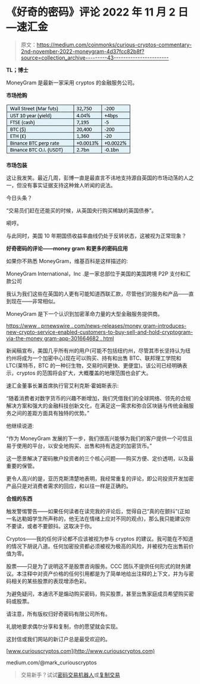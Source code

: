 # 《好奇的密码》评论 2022 年 11 月 2 日—速汇金

> 原文：<https://medium.com/coinmonks/curious-cryptos-commentary-2nd-november-2022-moneygram-4d37fcc82b8f?source=collection_archive---------43----------------------->

**TL；博士**

MoneyGram 是最新一家采用 cryptos 的金融服务公司。

**市场抢购**

![](img/484422f74b733624e51c62a9decaf974.png)

**市场包装**

这让我发笑。最近几周，彭博一直是最直言不讳地支持源自英国的市场动荡的人之一，但没有事实证据支持这种耸人听闻的说法。

今日头条？

“交易员们赶在还能买的时候，从英国央行购买稀缺的英国债券”。

嗬哼。

与此同时，美国 10 年期国债收益率曲线仍处于反转状态，这被视为正常现象？

**好奇密码的评论——money gram 和更多的密码应用**

如果你不熟悉 MoneyGram，维基百科是这样描述的:

MoneyGram International，Inc .是一家总部位于美国的美国跨境 P2P 支付和汇款公司

我认为我们这些在英国的人更有可能知道西联汇款，尽管他们的服务和产品——直到现在——非常相似。

MoneyGram 是下一个认识到加密革命力量的大型金融服务提供商。

[https://www . prnewswire . com/news-releases/money gram-introduces-new-crypto-service-enabled-customers-to-buy-sell-and-hold-cryptogram-via-the-money gram-app-301664682 . html](https://www.prnewswire.com/news-releases/moneygram-introduces-new-crypto-service-enabling-customers-to-buy-sell-and-hold-cryptocurrency-via-the-moneygram-app-301664682.html)

新闻稿宣布，美国几乎所有州的用户(可能不包括纽约州，尽管其市长坚持认为纽约州将成为一个加密中心)现在可以购买、持有和出售 BTC、联邦理工学院和 LTC(莱特币，BTC 的一种衍生物，交易时间更快、更便宜)。该公司已经明确表示，cryptos 的范围将会扩大，大概覆盖的地理范围也会扩大。

速汇金董事长兼首席执行官艾利克斯·霍姆斯表示:

“随着消费者对数字货币的兴趣不断增加，我们凭借我们的全球网络、领先的合规解决方案和强大的金融科技创新文化，在满足这一需求和弥合区块链与传统金融服务之间的差距方面具有独特的优势。”

他继续说道:

“作为 MoneyGram 发展的下一步，我们很高兴能够为我们的客户提供一个可信且易于使用的平台，以安全地购买、出售和持有选定的加密货币。”

这一愿景解决了密码散户投资者的三个核心问题——购买方便、定价透明，以及最重要的保管。

更令人高兴的是，亚历克斯清楚地表明，我经常重复的评论，即公司投资开发加密产品只是对消费者需求的回应，和以往一样是正确的。

**合规的东西**

触发警惕警告——如果任何读者在读完我的评论后，觉得自己“真的在颤抖”(正如一名达勒姆学生所声称的，他无法在情绪上应对不同的观点)，那么我只能建议你不要读，或者不要颤抖。这取决于你。

Cryptos——我的任何评论都不应该被视为参与 cryptos 的建议。我可能在不知道的情况下胡说八道。任何加密投资都必须被视为极高的风险，并被视为在出售前价值为零。

股票——只是为了说明这不是股票咨询服务。CCC 团队不提供任何形式的财务建议。本注释中对资产价格的任何引用都是为了简单地给出注释的上下文，并为与密码相关的某些股票的表现增添色彩。

为避免疑问，本通讯不是煽动购买密码，购买股票，甚至出售家庭成员希望购买密码或股票。

请注意，所有版权归好奇密码有限公司所有。

礼貌地要求偶尔分享和复制，你的愿望就会实现。

这封信或我们网站的新订户总是最受欢迎的。

[www.curiouscryptos.com](http://www.curiouscryptos.com)

medium.com/@mark_curiouscryptos

> 交易新手？试试[密码交易机器人](/coinmonks/crypto-trading-bot-c2ffce8acb2a)或[复制交易](/coinmonks/top-10-crypto-copy-trading-platforms-for-beginners-d0c37c7d698c)